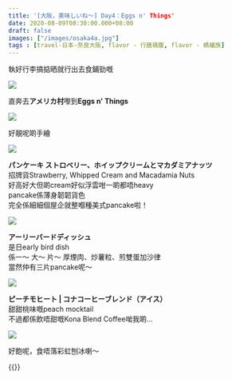 ```yaml
---
title: '[大阪，美味しいね～] Day4：Eggs n' Things'
date: 2020-08-09T08:30:00.000+08:00
draft: false
images: ["/images/osaka4a.jpg"]
tags : [travel-日本-奈良大阪, flavor - 行膳積腹, flavor - 螞蟻族]
---
```

 
執好行李搞掂晒就行出去食鋪勁嘅

![](/images/osaka4b1.jpg)

直奔去**アメリカ村**嚟到**Eggs n' Things**

![](/images/osaka4b2.jpg)

好靚呢啲手繪

![](/images/osaka4b.jpg)

**パンケーキ ストロベリー、ホイップクリームとマカダミアナッツ**  
招牌貨Strawberry, Whipped Cream and Macadamia Nuts  
好高好大但啲cream好似浮雲咁一啲都唔heavy  
pancake係薄身韌韌貨色  
完全係細細個屋企就整嗰種美式pancake啦！

![](/images/osaka4b3.jpg)

**アーリーバードディッシュ**  
是日early bird dish  
係一～ 大～ 片～ 厚煙肉、炒薯粒、煎雙蛋加沙律  
當然仲有三片pancake呢～

![](/images/osaka4b4.jpg)

**ピーチモヒート | コナコーヒーブレンド（アイス）**  
甜甜桃味嘅peach mocktail  
不過都係飲唔甜嘅Kona Blend Coffee啱我啲...  

![](/images/osaka4b5.jpg)

好飽呢，食唔落彩虹刨冰喇～  
  
  
  
{{<osaka>}}
